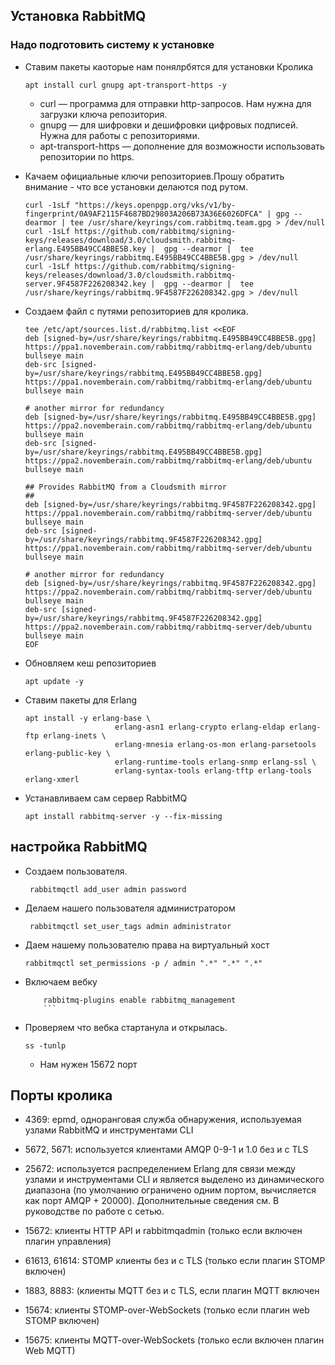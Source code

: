 ## Установка RabbitMQ

### Надо подготовить систему к установке

- Ставим пакеты каоторые нам понялрбятся для установки Кролика
	```
	apt install curl gnupg apt-transport-https -y
	```
	 - curl — программа для отправки http-запросов. Нам нужна для загрузки ключа репозитория.
	 - gnupg — для шифровки и дешифровки цифровых подписей. Нужна для работы с репозиториями.
	 - apt-transport-https — дополнение для возможности использовать репозитории по https.

- Качаем официальные ключи репозиториев.Прошу  обратить внимание - что все установки делаются под рутом.
	```
	curl -1sLf "https://keys.openpgp.org/vks/v1/by-fingerprint/0A9AF2115F4687BD29803A206B73A36E6026DFCA" | gpg --dearmor | tee /usr/share/keyrings/com.rabbitmq.team.gpg > /dev/null
	curl -1sLf https://github.com/rabbitmq/signing-keys/releases/download/3.0/cloudsmith.rabbitmq-erlang.E495BB49CC4BBE5B.key |  gpg --dearmor |  tee /usr/share/keyrings/rabbitmq.E495BB49CC4BBE5B.gpg > /dev/null
	curl -1sLf https://github.com/rabbitmq/signing-keys/releases/download/3.0/cloudsmith.rabbitmq-server.9F4587F226208342.key |  gpg --dearmor |  tee /usr/share/keyrings/rabbitmq.9F4587F226208342.gpg > /dev/null
	```
- Создаем файл с путями репозиториев для кролика.
	```
	tee /etc/apt/sources.list.d/rabbitmq.list <<EOF
	deb [signed-by=/usr/share/keyrings/rabbitmq.E495BB49CC4BBE5B.gpg] https://ppa1.novemberain.com/rabbitmq/rabbitmq-erlang/deb/ubuntu bullseye main
	deb-src [signed-by=/usr/share/keyrings/rabbitmq.E495BB49CC4BBE5B.gpg] https://ppa1.novemberain.com/rabbitmq/rabbitmq-erlang/deb/ubuntu bullseye main

	# another mirror for redundancy
	deb [signed-by=/usr/share/keyrings/rabbitmq.E495BB49CC4BBE5B.gpg] https://ppa2.novemberain.com/rabbitmq/rabbitmq-erlang/deb/ubuntu bullseye main
	deb-src [signed-by=/usr/share/keyrings/rabbitmq.E495BB49CC4BBE5B.gpg] https://ppa2.novemberain.com/rabbitmq/rabbitmq-erlang/deb/ubuntu bullseye main

	## Provides RabbitMQ from a Cloudsmith mirror
	##
	deb [signed-by=/usr/share/keyrings/rabbitmq.9F4587F226208342.gpg] https://ppa1.novemberain.com/rabbitmq/rabbitmq-server/deb/ubuntu bullseye main
	deb-src [signed-by=/usr/share/keyrings/rabbitmq.9F4587F226208342.gpg] https://ppa1.novemberain.com/rabbitmq/rabbitmq-server/deb/ubuntu bullseye main

	# another mirror for redundancy
	deb [signed-by=/usr/share/keyrings/rabbitmq.9F4587F226208342.gpg] https://ppa2.novemberain.com/rabbitmq/rabbitmq-server/deb/ubuntu bullseye main
	deb-src [signed-by=/usr/share/keyrings/rabbitmq.9F4587F226208342.gpg] https://ppa2.novemberain.com/rabbitmq/rabbitmq-server/deb/ubuntu bullseye main
	EOF
	```
- Обновляем кеш репозиториев
	```
	apt update -y
	```
- Ставим пакеты для Erlang
	```
	apt install -y erlang-base \
                        erlang-asn1 erlang-crypto erlang-eldap erlang-ftp erlang-inets \
                        erlang-mnesia erlang-os-mon erlang-parsetools erlang-public-key \
                        erlang-runtime-tools erlang-snmp erlang-ssl \
                        erlang-syntax-tools erlang-tftp erlang-tools erlang-xmerl
	```
- Устанавливаем сам сервер RabbitMQ
	```
	apt install rabbitmq-server -y --fix-missing
	```

 ## настройка RabbitMQ

 - Создаем пользователя.
	```
	 rabbitmqctl add_user admin password
 	```	
 - Делаем нашего пользователя администратором
	```
	 rabbitmqctl set_user_tags admin administrator
 	```
 - Даем нашему пользователю права на виртуальный хост
	```
 	rabbitmqctl set_permissions -p / admin ".*" ".*" ".*"
 	```
 - Включаем вебку
   	```
    	rabbitmq-plugins enable rabbitmq_management
    	```
- Проверяем что вебка стартанула и открылась.
  	```
   	ss -tunlp
	```
	- Нам нужен 15672 порт
## Порты кролика
- 4369: epmd, одноранговая служба обнаружения, используемая узлами RabbitMQ и инструментами CLI

- 5672, 5671: используется клиентами AMQP 0-9-1 и 1.0 без и с TLS

- 25672: используется распределением Erlang для связи между узлами и инструментами CLI и является выделено из динамического диапазона (по умолчанию ограничено одним портом, вычисляется как порт AMQP + 20000). Дополнительные сведения см. В руководстве по работе с сетью.

- 15672: клиенты HTTP API и rabbitmqadmin (только если включен плагин управления)

- 61613, 61614: STOMP клиенты без и с TLS (только если плагин STOMP включен)

- 1883, 8883: (клиенты MQTT без и с TLS, если плагин MQTT включен

- 15674: клиенты STOMP-over-WebSockets (только если плагин web STOMP включен)

- 15675: клиенты MQTT-over-WebSockets (только если включен плагин Web MQTT)

